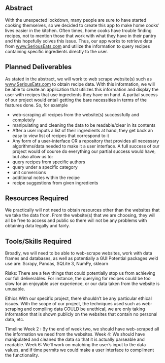 ## Abstract
With the unexpected lockdown, many people are sure to have started cooking themselves, so we decided to create this app to make home cooks’ lives easier in the kitchen. Often times, home cooks have trouble finding recipes, not to mention those that work with what they have in their pantry and this hopefully solves this issue. Thus, our app works to retrieve data from www.SeriousEats.com and utilize the information to query recipes containing specific ingredients directly to the user. 

## Planned Deliverables

As stated in the abstract, we will work to web scrape website(s) such as www.SeriousEats.com to obtain recipe data. With this information, we will be able to create an application that utilizes this information and display the user with recipes that use ingredients they have on hand.
A partial success of our project would entail getting the bare necessities in terms of the features done. So, for example
* web-scraping all recipes from the website(s) successfully and completely
* manipulating and cleaning the data to be readable/clear in its contents
* After a user inputs a list of their ingredients at hand, they get back an easy to view list of recipes that correspond to it
* Any form of a user-interface OR a repository that provides all necessary algorithms/data needed to make it a user interface.
A full success of our project would of course do everything our partial success would have, but also allow us to:
* query recipes from specific authors
* query under a specific category
* unit conversions
* additional notes within the recipe 
* recipe suggestions from given ingredients

## Resources Required

We practically will not need to obtain resources other than the websites that we take the data from. From the website(s) that we are choosing, they will all be free to access and public so there will not be any problems with obtaining data legally and fairly.


## Tools/Skills Required

Broadly, we will need to be able to web-scrape websites, work with data frames and databases, as well as potentially a GUI
Potential packages we’d use are: Scrapy, Pandas, SQLite 3, NumPy, sklearn


Risks:
There are a few things that could potentially stop us from achieving our full deliverables. For instance, the querying for recipes could be too slow for an enjoyable user experience, or our data taken from the website is unusable.

Ethics
With our specific project, there shouldn’t be any particular ethical issues. With the scope of our project, the techniques used such as web-scraping and compiling data COULD be unethical, we are only taking information that is shown publicly on the websites that contain no personal data, etc.

Timeline
Week 2 : By the end of week two, we should have web-scraped all the information we need from the websites.
Week 4: We should have manipulated and cleaned the data so that it is actually parseable and readable. 
Week 6: We’ll work on matching the user’s input to the data values, and if time permits we could make a user interface to compliment the functionality.
